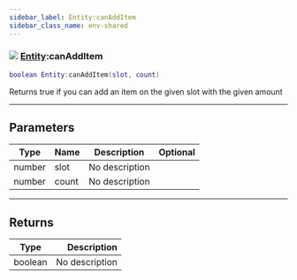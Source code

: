 ```yaml
---
sidebar_label: Entity:canAddItem
sidebar_class_name: env-shared
---
```


### ![](/img/wiki/shared.png) [Entity](../entity/README.md):canAddItem

```lua
boolean Entity:canAddItem(slot, count)
```

Returns true if you can add an item on the given slot with the given amount<br/>

-----------------
## Parameters

| Type   | Name | Description | Optional |
| ------ | ---- | ----------- | -------: |
| number | slot | No description |   |
| number | count | No description |   |

-----------------
## Returns

| Type   | Description |
| ------ | ----------: |
| boolean | No description |
